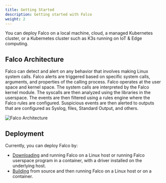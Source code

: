 ```yaml
---
title: Getting Started
description: Getting started with Falco
weight: 2
---
```

You can deploy Falco on a local machine, cloud, a managed Kubernetes cluster, or a Kubernetes cluster such as K3s running on IoT & Edge computing.

## Falco Architecture

Falco can detect and alert on any behavior that involves making Linux system calls. Falco alerts are triggered based on specific system calls, arguments, and properties of the calling process.  Falco operates at the user space and kernel space. The system calls are interpreted by the Falco kernel module. The syscalls are then analyzed using the libraries in the userspace. The events are then filtered using a rules engine where the Falco rules are configured. Suspicious events are then alerted to outputs that are configured as Syslog, files, Standard Output, and others.


![Falco Architecture](/docs/images/falco_architecture.png)
## Deployment
Currently, you can deploy Falco by:
- [Downloading](/docs/getting-started/download) and running Falco on a Linux host or running Falco userspace program in a container, with a driver installed on the underlying host.
- [Building](/docs/getting-started/source) from source and then running Falco on a Linux host or on a container.

